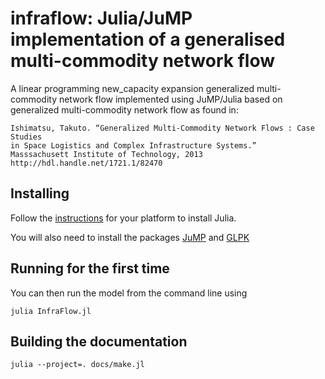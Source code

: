 # infraflow: Julia/JuMP implementation of a generalised multi-commodity network flow

A linear programming new_capacity expansion generalized multi-commodity network
flow implemented using JuMP/Julia based on generalized multi-commodity network
flow as found in:

    Ishimatsu, Takuto. “Generalized Multi-Commodity Network Flows : Case Studies
    in Space Logistics and Complex Infrastructure Systems.”
    Masssachusett Institute of Technology, 2013
    http://hdl.handle.net/1721.1/82470

## Installing

Follow the [instructions](https://julialang.org/downloads/) for your platform
to install Julia.

You will also need to install the packages
[JuMP](http://www.juliaopt.org/JuMP.jl/dev/installation/) and
[GLPK](https://www.gnu.org/software/glpk/)

## Running for the first time

You can then run the model from the command line using

    julia InfraFlow.jl

## Building the documentation

    julia --project=. docs/make.jl